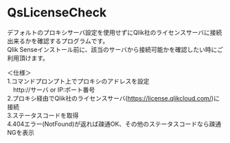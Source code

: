 # QsLicenseCheck

デフォルトのプロキシサーバ設定を使用せずにQlik社のライセンスサーバに接続出来るかを確認するプログラムです。<br>
Qlik Senseインストール前に、該当のサーバから接続可能かを確認したい時にご利用頂けます。

＜仕様＞<br>
1.コマンドプロンプト上でプロキシのアドレスを設定<br>
　http://サーバ or IP:ポート番号<br>
2.プロキシ経由でQlik社のライセンスサーバ(https://license.qlikcloud.com/)に接続<br>
3.ステータスコードを取得<br>
4.404エラー(NotFound)が返れば疎通OK、その他のステータスコードなら疎通NGを表示<br>
